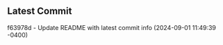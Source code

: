 
## Latest Commit
f63978d - Update README with latest commit info (2024-09-01 11:49:39 -0400) <Yunxi-Zhou>
